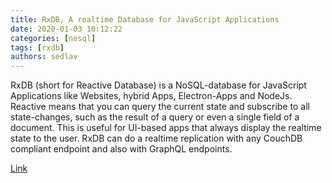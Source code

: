 ```yaml
---
title: RxDB, A realtime Database for JavaScript Applications
date: 2020-01-03 10:12:22
categories: [nosql]
tags: [rxdb]
authors: sedlav
---
```


RxDB (short for Reactive Database) is a NoSQL-database for JavaScript Applications like Websites, hybrid Apps, Electron-Apps and NodeJs. Reactive means that you can query the current state and subscribe to all state-changes, such as the result of a query or even a single field of a document. This is useful for UI-based apps that always display the realtime state to the user. RxDB can do a realtime replication with any CouchDB compliant endpoint and also with GraphQL endpoints.

[Link](https://github.com/pubkey/rxdb)
